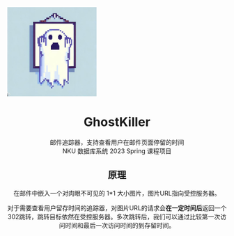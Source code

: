 <img src="resources/icon.jpeg" alt="icon" style="zoom: 20%;" />

<h1 align="center">GhostKiller</h1>

<center>邮件追踪器，支持查看用户在邮件页面停留的时间
<center>NKU 数据库系统 2023 Spring 课程项目

## 原理

在邮件中嵌入一个对肉眼不可见的 1*1 大小图片，图片URL指向受控服务器。

对于需要查看用户留存时间的追踪器，对图片URL的请求会**在一定时间后**返回一个302跳转，跳转目标依然在受控服务器。多次跳转后，我们可以通过比较第一次访问时间和最后一次访问时间的到存留时间。

